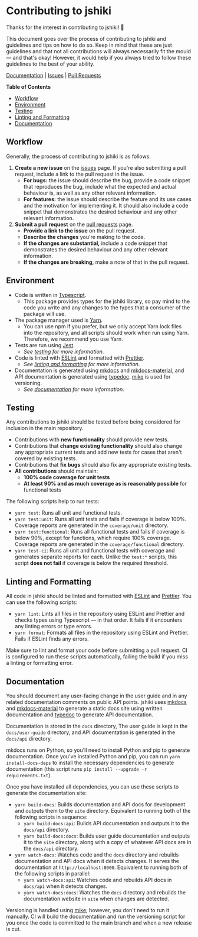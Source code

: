 # Contributing to jshiki

Thanks for the interest in contributing to jshiki! 🎉

This document goes over the process of contributing to jshiki and guidelines and tips on how to do so. Keep in mind that these are just guidelines and that not all contributions will always necessarily fit the mould — and that's okay! However, it would help if you always tried to follow these guidelines to the best of your ability.

[Documentation] | [Issues] | [Pull Requests]

**Table of Contents**

- [Workflow](#workflow)
- [Environment](#environment)
- [Testing](#testing)
- [Linting and Formatting](#linting-and-formatting)
- [Documentation](#documentation)

## Workflow

Generally, the process of contributing to jshiki is as follows:

1. **Create a new issue** on the [issues] page. If you're also submitting a pull request, include a link to the pull request in the issue.
   - **For bugs:** the issue should describe the bug, provide a code snippet that reproduces the bug, include what the expected and actual behaviour is, as well as any other relevant information.
   - **For features:** the issue should describe the feature and its use cases and the motivation for implementing it. It should also include a code snippet that demonstrates the desired behaviour and any other relevant information.
1. **Submit a pull request** on the [pull requests] page.
   - **Provide a link to the issue** on the pull request.
   - **Describe the changes** you're making to the code.
   - **If the changes are substantial,** include a code snippet that demonstrates the desired behaviour and any other relevant information.
   - **If the changes are breaking,** make a note of that in the pull request.

## Environment

- Code is written in [Typescript].
  - This package provides types for the jshiki library, so pay mind to the code you write and any changes to the types that a consumer of the package will use.
- The package manager used is [Yarn].
  - You can use npm if you prefer, but we only accept Yarn lock files into the repository, and all scripts should work when run using Yarn. Therefore, we recommend you use Yarn.
- Tests are run using [Jest].
  - _See [testing](#testing) for more information._
- Code is linted with [ESLint] and formatted with [Prettier].
  - _See [linting and formatting](#linting-and-formatting) for more information._
- Documentation is generated using [mkdocs] and [mkdocs-material], and API documentation is generated using [typedoc]. [mike] is used for versioning.
  - _See [documentation](#documentation) for more information._

## Testing

Any contributions to jshiki should be tested before being considered for inclusion in the main repository.

- Contributions with **new functionality** should provide new tests.
- Contributions that **change existing functionality** should also change any appropriate current tests and add new tests for cases that aren't covered by existing tests.
- Contributions that **fix bugs** should also fix any appropriate existing tests.
- **All contributions** should maintain:
  - **100% code coverage for unit tests**
  - **At least 90% and as much coverage as is reasonably possible** for functional tests

The following scripts help to run tests:

- `yarn test`: Runs all unit and functional tests.
- `yarn test:unit`: Runs all unit tests and fails if coverage is below 100%. Coverage reports are generated in the `coverage/unit` directory.
- `yarn test:functional`: Runs all functional tests and fails if coverage is below 90%, except for functions, which require 100% coverage. Coverage reports are generated in the `coverage/functional` directory.
- `yarn test-ci`: Runs all unit and functional tests with coverage and generates separate reports for each. Unlike the `test:*` scripts, this script **does not fail** if coverage is below the required threshold.

## Linting and Formatting

All code in jshiki should be linted and formatted with [ESLint] and [Prettier]. You can use the following scripts:

- `yarn lint`: Lints all files in the repository using ESLint and Prettier and checks types using Typescript — in that order. It fails if it encounters any linting errors or type errors.
- `yarn format`: Formats all files in the repository using ESLint and Prettier. Fails if ESLint finds any errors.

Make sure to lint and format your code before submitting a pull request. CI is configured to run these scripts automatically, failing the build if you miss a linting or formatting error.

## Documentation

You should document any user-facing change in the user guide and in any related documentation comments on public API points. jshiki uses [mkdocs] and [mkdocs-material] to generate a static docs site using written documentation and [typedoc] to generate API documentation.

Documentation is stored in the `docs` directory, The user guide is kept in the `docs/user-guide` directory, and API documentation is generated in the `docs/api` directory.

mkdocs runs on Python, so you'll need to install Python and pip to generate documentation. Once you've installed Python and pip, you can run `yarn install-docs-deps` to install the necessary dependencies to generate documentation (this script runs `pip install --upgrade -r requirements.txt`).

Once you have installed all dependencies, you can use these scripts to generate the documentation site:

- `yarn build-docs`: Builds documentation and API docs for development and outputs them to the `site` directory. Equivalent to running both of the following scripts in sequence:
  - `yarn build-docs:api`: Builds API documentation and outputs it to the `docs/api` directory.
  - `yarn build-docs:docs`: Builds user guide documentation and outputs it to the `site` directory, along with a copy of whatever API docs are in the `docs/api` directory.
- `yarn watch-docs`: Watches code and the `docs` directory and rebuilds documentation and API docs when it detects changes. It serves the documentation at `http://localhost:8000`. Equivalent to running both of the following scripts in parallel:
  - `yarn watch-docs:api`: Watches code and rebuilds API docs in `docs/api` when it detects changes.
  - `yarn watch-docs:docs`: Watches the `docs` directory and rebuilds the documentation website in `site` when changes are detected.

Versioning is handled using [mike]; however, you don't need to run it manually. CI will build the documentation and run the versioning script for you once the code is committed to the main branch and when a new release is cut.

[documentation]: https://jshiki.io/main/user-guide
[issues]: https://github.com/adalinesimonian/jshiki/issues
[pull requests]: https://github.com/adalinesimonian/jshiki/pulls
[typescript]: https://www.typescriptlang.org/
[yarn]: https://yarnpkg.com/
[jest]: https://jestjs.io/
[eslint]: https://eslint.org/
[prettier]: https://prettier.io/
[mkdocs]: https://www.mkdocs.org/
[mkdocs-material]: https://squidfunk.github.io/mkdocs-material/
[typedoc]: https://typedoc.org/
[mike]: https://github.com/jimporter/mike
